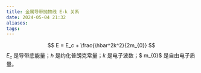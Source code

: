```yaml
---
title: 金属导带抛物线 E-k 关系
date: 2024-05-04 21:32
aliases: 
tags:
---
```

$$
E = E_c + \frac{\hbar^2k^2}{2m_{0}}
$$
$E_{c}$ 是导带底能量；$\hbar$ 是约化普朗克常量；$k$ 是电子波数；$ m_{0}$ 是自由电子质量。
